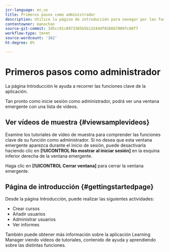 ```yaml
---
jcr-language: en_us
title: Primeros pasos como administrador
description: Utilice la página de introducción para navegar por las funciones de administración clave de Adobe Learning Manager.
contentowner: manochan
source-git-commit: 3d5cc91c8973385b5b13244df026667009fc88f7
workflow-type: tm+mt
source-wordcount: '162'
ht-degree: 0%

---
```




# Primeros pasos como administrador

La página Introducción le ayuda a recorrer las funciones clave de la aplicación.

Tan pronto como inicie sesión como administrador, podrá ver una ventana emergente con una lista de vídeos.

## Ver vídeos de muestra {#viewsamplevideos}

Examine los tutoriales de vídeo de muestra para comprender las funciones clave de su función como administrador. Si no desea que esta ventana emergente aparezca durante el inicio de sesión, puede desactivarla haciendo clic en **[!UICONTROL No mostrar al iniciar sesión]** en la esquina inferior derecha de la ventana emergente.

Haga clic en **[!UICONTROL Cerrar ventana]** para cerrar la ventana emergente.

<!--![](assets/welcome-videos-e1439961904106.png)-->

## Página de introducción {#gettingstartedpage}

Desde la página Introducción, puede realizar las siguientes actividades:

* Crear cursos
* Añadir usuarios
* Administrar usuarios
* Ver informes

También puede obtener más información sobre la aplicación Learning Manager viendo vídeos de tutoriales, contenido de ayuda y aprendiendo sobre las distintas funciones.

<!--![](assets/admin-landing-page-300x204.png)-->
